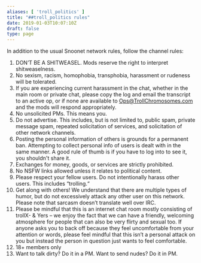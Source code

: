 ```yaml
---
aliases: [ 'troll_politics' ]
title: "##troll_politics rules"
date: 2019-01-03T10:07:10Z
draft: false
type: page
---
```


In addition to the usual Snoonet network rules, follow the channel rules:

1. DON’T BE A SHITWEASEL. Mods reserve the right to interpret shitweaselness.
2. No sexism, racism, homophobia, transphobia, harassment or rudeness will be tolerated.
3. If you are experiencing current harassment in the chat, whether in the main room or private chat, please copy the log and email the transcript to an active op, or if none are available to Ops@TrollChromosomes.com and the mods will respond appropriately.
4. No unsolicited PMs. This means you.
5. Do not advertise. This includes, but is not limited to, public spam, private message spam, repeated solicitation of services, and solicitation of other network channels.
6. Posting the personal information of others is grounds for a permanent ban. Attempting to collect personal info of users is dealt with in the same manner. A good rule of thumb is if you have to log into to see it, you shouldn't share it.
7. Exchanges for money, goods, or services are strictly prohibited.
8. No NSFW links allowed unless it relates to political content.
9. Please respect your fellow users. Do not intentionally harass other users. This includes “trolling.“
10. Get along with others! We understand that there are multiple types of humor, but do not excessively attack any other user on this network. Please note that sarcasm doesn’t translate well over IRC.
11. Please be mindful that this is an internet chat room mostly consisting of trollX- & Yers – we enjoy the fact that we can have a friendly, welcoming atmosphere for people that can also be very flirty and sexual too. If anyone asks you to back off because they feel uncomfortable from your attention or words, please feel mindful that this isn’t a personal attack on you but instead the person in question just wants to feel comfortable.
12. 18+ members only
13. Want to talk dirty? Do it in a PM. Want to send nudes? Do it in PM.
